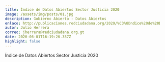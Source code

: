 ```yaml
---
title: Índice de Datos Abiertos Sector Justicia 2020
image: /assets/img/posts/01.jpg
description: Gobierno Abierto - Datos Abiertos
enlace: http://publicaciones.redciudadana.org/2020/%C3%8Dndice%20de%20Datos%20Abiertos%202019%20-%20Red%20Ciudadana.pdf
autor: Julio Herrera
correo: jherrera@redciudadana.org.gt
date: 2020-06-01T16:19:26.337Z
highlight: false
---
```

Índice de Datos Abiertos Sector Justicia 2020
